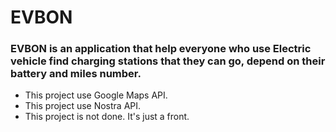 # EVBON
### EVBON is an application that help everyone who use Electric vehicle find charging stations that they can go, depend on their battery and miles number.
- This project use Google Maps API.
- This project use Nostra API.
- This project is not done. It's just a front.
